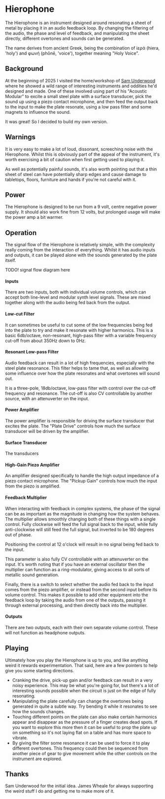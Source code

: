 # Hierophone

The Hierophone is an instrument designed around resonating a sheet of metal by placing it in an audio feedback loop. By changing the filtering of the audio, the phase and level of feedback, and manipulating the sheet directly, different overtones and sounds can be generated.

The name derives from ancient Greek, being the combination of ἱερά (hiera, 'holy') and φωνή (phōnē, 'voice'), together meaning "Holy Voice".


## Background

At the beginning of 2025 I visited the home/workshop of [Sam Underwood](https://www.mrunderwood.co.uk/) where he showed a wild range of interesting instruments and oddities he'd designed and made. One of these involved using part of his "Acoustic Modular" to excite a small steel plate with a surface transducer, pick the sound up using a piezo contact microphone, and then feed the output back to the input to make the plate resonate, using a low pass filter and some magnets to influence the sound.

It was great!
So I decided to build my own version.


## Warnings

It is very easy to make a lot of loud, dissonant, screeching noise with the Hierophone. Whilst this is obviously part of the appeal of the instrument, it's worth exercising a bit of caution when first getting used to playing it.

As well as potentially painful sounds, it's also worth pointing out that a thin sheet of steel can have potentially sharp edges and cause damage to tabletops, floors, furniture and hands if you're not careful with it.


## Power

The Hierophone is designed to be run from a 9 volt, centre negative power supply. It should also work fine from 12 volts, but prolonged usage will make the power amp a bit warmer.

## Operation

The signal flow of the Hierophone is relatively simple, with the complexity really coming from the interaction of everything. Whilst it has audio inputs and outputs, it can be played alone with the sounds generated by the plate itself.

TODO! signal flow diagram here

#### Inputs

There are two inputs, both with individual volume controls, which can accept both line-level and modular synth level signals. These are mixed together along with the audio being fed back from the output.

#### Low-cut Filter

It can sometimes be useful to cut some of the low frequencies being fed into the plate to try and make it resonate with higher harmonics. This is a basic 6db/octave, non-resonant, high-pass filter with a variable frequency cut-off from about 350Hz down to 0Hz.

#### Resonant Low-pass Filter

Audio feedback can result in a lot of high frequencies, especially with the steel plate resonance. This filter helps to tame that, as well as allowing some influence over how the plate resonates and what overtones will sound out.

It is a three-pole, 18db/octave, low-pass filter with control over the cut-off frequency and resonance. The cut-off is also CV controllable by another source, with an attenuverter on the input.

#### Power Amplifier

The power amplifier is responsible for driving the surface transducer that excites the plate. The "Plate Drive" controls how much the surface transducer will be driven by the amplifier.

#### Surface Transducer

The transducers

#### High-Gain Piezo Amplifier

An amplifier designed specifically to handle the high output impedance of a piezo contact microphone. The "Pickup Gain" controls how much the input from the piezo is amplified.

#### Feedback Multiplier

When interacting with feedback in complex systems, the phase of the signal can be as important as the magnitude in changing how the system behaves. The multiplier allows smoothly changing both of these things with a single control. Fully clockwise will feed the full signal back to the input, while fully anti-clockwise will still feed the full signal, but inverted to be 180 degrees out of phase.

Positioning the control at 12 o'clock will result in no signal being fed back to the input.

This parameter is also fully CV controllable with an attenuverter on the input. It's worth noting that if you have an external oscillator then the multiplier can function as a ring-modulator, giving access to all sorts of metallic sound generation.

Finally, there is a switch to select whether the audio fed back to the input comes from the piezo amplifier, or instead from the second input before its volume control. This makes it possible to add other equipment into the feedback loop by taking the audio from one of the outputs, passing it through external processing, and then directly back into the multiplier.

#### Outputs

There are two outputs, each with their own separate volume control. These will not function as headphone outputs.


## Playing

Ultimately how you play the Hierophone is up to you, and like anything weird it rewards experimentation. That said, here are a few pointers to help give you some starting directions.

* Cranking the drive, pick-up gain and/or feedback can result in a very noisy experience. This may be what you're going for, but there's a lot of interesting sounds possible when the circuit is just on the edge of fully resonating.
* Manipulating the plate carefully can change the overtones being generated in quite a subtle way. Try bending it while it resonates to see how the sounds changes.
* Touching different points on the plate can also make certain harmonics appear and disappear as the pressure of a finger creates dead spots. If you want to explore this more then it can be useful to prop the plate up on something so it's not laying flat on a table and has more space to vibrate.
* By giving the filter some resonance it can be used to force it to play different overtones. This frequency could then be sequenced from another piece of gear to give movement while the other controls on the instrument are explored.


## Thanks

Sam Underwood for the initial idea.
James Wheale for always supporting the weird stuff I do and getting me to make more of it.
